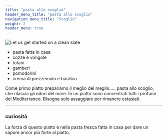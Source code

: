 ```yaml
---
title: "pasta allo scoglio"
header_menu_title: "pasta allo scoglio"
navigation_menu_title: "Scoglio"
weight: 2
header_menu: true
---
```

![Let us get started on a clean slate](images/scoglio.jpg)
- pasta fatta in casa
- cozze e vongole 
- totani
- gamberi 
- pomodorini 
- crema di prezzemolo e basilico

 Come primo piatto prepariamo il meglio del meglio.....
 pasta allo scoglio, che rilascia gli odori del mare.
 In un piatto sono concentrati tutti i profumi del Mediterraneo.
 Bisogna solo assaggiare per rimanere estasiati.

---

### curiosità

La forza di questo piatto è nella pasta fresca fatta in casa per dare un sapore ancor più forte al piatto.



